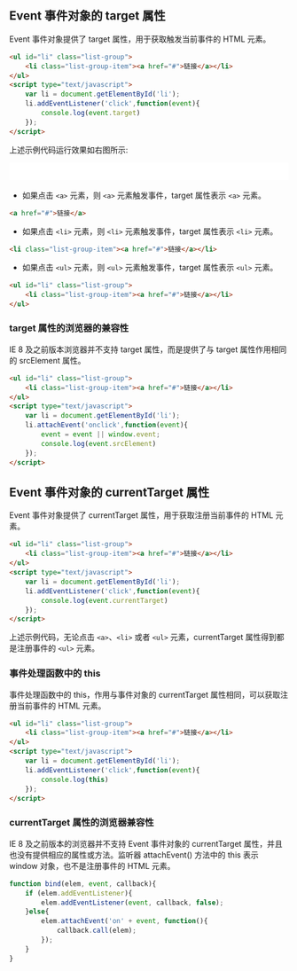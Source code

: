 ## Event 事件对象的 target 属性

Event 事件对象提供了 target 属性，用于获取触发当前事件的 HTML 元素。

```html
<ul id="li" class="list-group">
	<li class="list-group-item"><a href="#">链接</a></li>
</ul>
<script type="text/javascript">
	var li = document.getElementById('li');
	li.addEventListener('click',function(event){
		console.log(event.target)
	});
</script>
```

上述示例代码运行效果如右图所示:

![](images/02.png)

- 如果点击 `<a>` 元素，则 `<a>` 元素触发事件，target 属性表示 `<a>` 元素。

```html
<a href="#">链接</a>
```

- 如果点击 `<li>` 元素，则 `<li>` 元素触发事件，target 属性表示 `<li>` 元素。

```html
<li class="list-group-item"><a href="#">链接</a></li>
```

- 如果点击 `<ul>` 元素，则 `<ul>` 元素触发事件，target 属性表示 `<ul>` 元素。

```html
<ul id="li" class="list-group">
	<li class="list-group-item"><a href="#">链接</a></li>
</ul>
```

### target 属性的浏览器的兼容性

IE 8 及之前版本浏览器并不支持 target 属性，而是提供了与 target 属性作用相同的 srcElement 属性。

```html
<ul id="li" class="list-group">
	<li class="list-group-item"><a href="#">链接</a></li>
</ul>
<script type="text/javascript">
	var li = document.getElementById('li');
	li.attachEvent('onclick',function(event){
		event = event || window.event;
		console.log(event.srcElement)
	});
</script>
```

## Event 事件对象的 currentTarget 属性

Event 事件对象提供了 currentTarget 属性，用于获取注册当前事件的 HTML 元素。

```html
<ul id="li" class="list-group">
	<li class="list-group-item"><a href="#">链接</a></li>
</ul>
<script type="text/javascript">
	var li = document.getElementById('li');
	li.addEventListener('click',function(event){
		console.log(event.currentTarget)
	});
</script>
```

上述示例代码，无论点击 `<a>`、`<li>` 或者 `<ul>` 元素，currentTarget 属性得到都是注册事件的 `<ul>` 元素。

### 事件处理函数中的 this

事件处理函数中的 this，作用与事件对象的 currentTarget 属性相同，可以获取注册当前事件的 HTML 元素。

```html
<ul id="li" class="list-group">
	<li class="list-group-item"><a href="#">链接</a></li>
</ul>
<script type="text/javascript">
	var li = document.getElementById('li');
	li.addEventListener('click',function(event){
		console.log(this)
	});
</script>
```

### currentTarget 属性的浏览器兼容性

IE 8 及之前版本的浏览器并不支持 Event 事件对象的 currentTarget 属性，并且也没有提供相应的属性或方法。监听器 attachEvent() 方法中的 this 表示 window 对象，也不是注册事件的 HTML 元素。

```javascript
function bind(elem, event, callback){
	if (elem.addEventListener){
		elem.addEventListener(event, callback, false);
	}else{
		elem.attachEvent('on' + event, function(){
			callback.call(elem);
		});
	}
}
```

